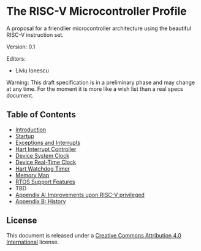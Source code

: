 # The RISC-V Microcontroller Profile

A proposal for a friendlier microcontroller architecture using the beautiful RISC-V instruction set.

Version: 0.1

Editors:
* Liviu Ionescu

Warning: This draft specification is in a preliminary phase and may change at any time. For the moment it is more like a wish list than a real specs document.


## Table of Contents

* [Introduction](introduction.md)
* [Startup](startup.md)
* [Exceptions and Interrupts](exceptions-and-interrupts.md)
* [Hart Interrupt Controller]()
* [Device System Clock]()
* [Device Real-Time Clock]()
* [Hart Watchdog Timer]()
* [Memory Map](memory-map.md)
* [RTOS Support Features](rtos-support-features.md)
* TBD
* [Appendix A: Improvements upon RISC-V privileged](improvements-upon-privileged.md)
* [Appendix B: History](history.md)

## License

This document is released under a [Creative Commons Attribution 4.0 International](https://creativecommons.org/licenses/by/4.0/legalcode) license.
